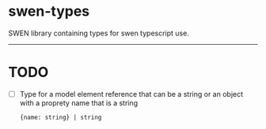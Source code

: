 # swen-types
SWEN library containing types for swen typescript use.

---

# TODO

* [ ] Type for a model element reference that can be a string or an object with a proprety name that is a string 
    ```
    {name: string} | string
   ```